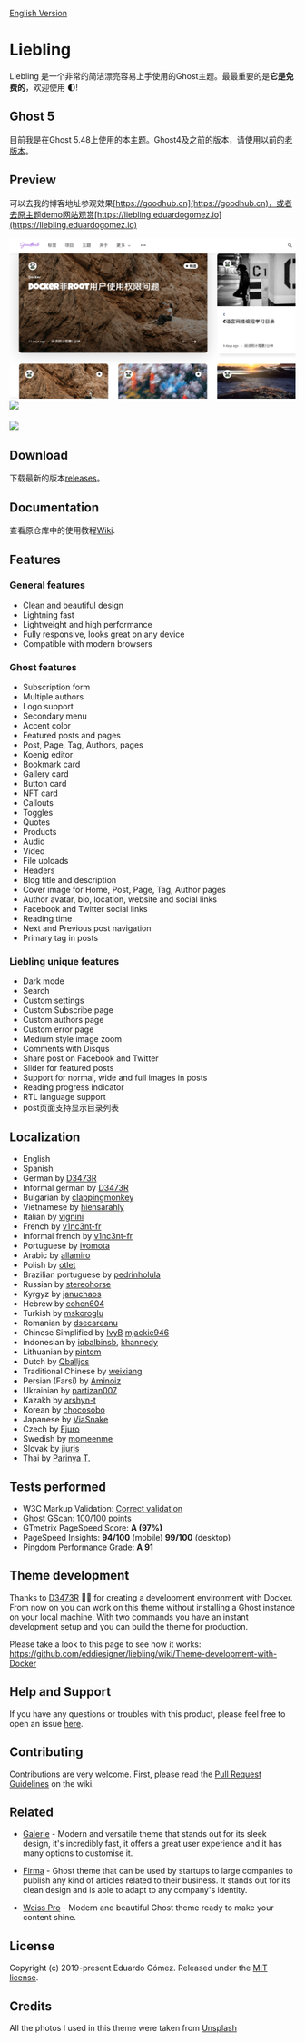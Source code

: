 [English Version](./README.md)
# Liebling

Liebling 是一个非常的简洁漂亮容易上手使用的Ghost主题。最最重要的是**它是免费的**，欢迎使用 🌓!

## Ghost 5

目前我是在Ghost 5.48上使用的本主题。Ghost4及之前的版本，请使用以前的[老版本](https://github.com/eddiesigner/liebling/releases/tag/v1.5.2)。

## Preview

可以去我的博客地址参观效果[https://goodhub.cn](https://goodhub.cn)，或者去原主题demo网站观赏[https://liebling.eduardogomez.io](https://liebling.eduardogomez.io)

![](./assets/screenshot-goodhub.jpeg)
![](https://res.cloudinary.com/edev/image/upload/v1583792928/liebling/liebling-promo-desktop.jpg)
<br><br>
![](https://res.cloudinary.com/edev/image/upload/v1570370297/liebling/liebling-promo-mobile.jpg)

## Download

下载最新的版本[releases](https://github.com/mjackie946/liebling/releases)。

## Documentation

查看原仓库中的使用教程[Wiki](https://github.com/eddiesigner/liebling/wiki).

## Features

### General features

* Clean and beautiful design
* Lightning fast
* Lightweight and high performance
* Fully responsive, looks great on any device
* Compatible with modern browsers

### Ghost features

* Subscription form
* Multiple authors
* Logo support
* Secondary menu
* Accent color
* Featured posts and pages
* Post, Page, Tag, Authors, pages
* Koenig editor
* Bookmark card
* Gallery card
* Button card
* NFT card
* Callouts
* Toggles
* Quotes
* Products
* Audio
* Video
* File uploads
* Headers
* Blog title and description
* Cover image for Home, Post, Page, Tag, Author pages
* Author avatar, bio, location, website and social links
* Facebook and Twitter social links
* Reading time
* Next and Previous post navigation
* Primary tag in posts

### Liebling unique features

* Dark mode
* Search
* Custom settings
* Custom Subscribe page
* Custom authors page
* Custom error page
* Medium style image zoom
* Comments with Disqus
* Share post on Facebook and Twitter
* Slider for featured posts
* Support for normal, wide and full images in posts
* Reading progress indicator
* RTL language support
* post页面支持显示目录列表

## Localization

* English
* Spanish
* German by [D3473R](https://github.com/D3473R)
* Informal german by [D3473R](https://github.com/D3473R)
* Bulgarian by [clappingmonkey](https://github.com/clappingmonkey)
* Vietnamese by [hiensarahly](https://github.com/hiensarahly)
* Italian by [vignini](https://github.com/vignini)
* French by [v1nc3nt-fr](https://github.com/v1nc3nt-fr)
* Informal french by [v1nc3nt-fr](https://github.com/v1nc3nt-fr)
* Portuguese by [ivomota](https://github.com/ivomota)
* Arabic by [allamiro](https://github.com/allamiro)
* Polish by [otlet](https://github.com/otlet)
* Brazilian portuguese by [pedrinholula](https://github.com/pedrinholula)
* Russian by [stereohorse](https://github.com/stereohorse)
* Kyrgyz by [januchaos](https://github.com/januchaos)
* Hebrew by [cohen604](https://github.com/cohen604)
* Turkish by [mskoroglu](https://github.com/mskoroglu)
* Romanian by [dsecareanu](https://github.com/dsecareanu)
* Chinese Simplified by [IvyB](https://github.com/IvyB) [mjackie946](https://github.com/mjackie946)
* Indonesian by [iqbalbinsb](https://github.com/iqbalbinsb), [khannedy](https://github.com/khannedy)
* Lithuanian by [pintom](https://github.com/pintom)
* Dutch by [Qballjos](https://github.com/Qballjos)
* Traditional Chinese by [weixiang](https://github.com/weixiang)
* Persian (Farsi) by [Aminoiz](https://github.com/Aminoiz)
* Ukrainian by [partizan007](https://github.com/partizan007)
* Kazakh by [arshyn-t](https://github.com/arshyn-t)
* Korean by [chocosobo](https://github.com/chocosobo)
* Japanese by [ViaSnake](https://github.com/ViaSnake)
* Czech by [Fjuro](https://github.com/Fjuro)
* Swedish by [momeenme](https://github.com/momeenme)
* Slovak by [jjuris](https://github.com/jjuris)
* Thai by [Parinya T.](https://github.com/pickyzz)

## Tests performed

* W3C Markup Validation: [Correct validation](https://validator.w3.org/nu/?doc=https%3A%2F%2Fliebling.eduardogomez.io%2F)
* Ghost GScan: [100/100 points](https://gscan.ghost.org/)
* GTmetrix PageSpeed Score: **A (97%)**
* PageSpeed Insights: **94/100** (mobile) **99/100** (desktop)
* Pingdom Performance Grade: **A 91**

## Theme development

Thanks to [D3473R](https://github.com/D3473R) 💪🏼 for creating a development environment with Docker. From now on you can work on this theme without installing a Ghost instance on your local machine. With two commands you have an instant development setup and you can build the theme for production.

Please take a look to this page to see how it works: https://github.com/eddiesigner/liebling/wiki/Theme-development-with-Docker

## Help and Support

If you have any questions or troubles with this product, please feel free to open an issue [here](https://github.com/eddiesigner/liebling/issues).

## Contributing

Contributions are very welcome. First, please read the [Pull Request Guidelines](https://github.com/eddiesigner/liebling/wiki/Pull-Request-Guidelines) on the wiki.

## Related

* [Galerie](https://eddiesigner.gumroad.com/l/KgroF) - Modern and versatile theme that stands out for its sleek design, it's incredibly fast, it offers a great user experience and it has many options to customise it.

* [Firma](https://gum.co/ZXLha) - Ghost theme that can be used by startups to large companies to publish any kind of articles related to their business. It stands out for its clean design and is able to adapt to any company's identity.

* [Weiss Pro](https://gum.co/pzvDn) - Modern and beautiful Ghost theme ready to make your content shine.

## License

Copyright (c) 2019-present Eduardo Gómez. Released under the [MIT license](https://github.com/eddiesigner/liebling/blob/master/LICENSE).

## Credits

All the photos I used in this theme were taken from [Unsplash](https://unsplash.com)
